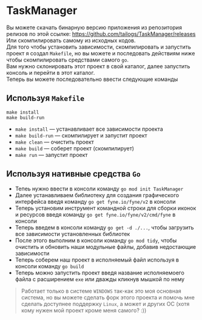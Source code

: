 # TaskManager

Вы можете скачать бинарную версию приложения из репозитория релизов по этой ссылке: https://github.com/tailogs/TaskManager/releases<br>
Или скомпилировать самому из исходных кодов.<br>
Для того чтобы установить зависимости, скомпилировать и запустить проект я создал `Makefile`, но вы можете и последовать действиям ниже чтобы скомпилировать средствами самого `go`.<br>
Вам нужно склонировать этот проект в свой каталог, далее запустить консоль и перейти в этот каталог.<br>
Теперь вы можете последовательно ввести следующие команды 

## Используя `Makefile`

```shell
make install
make build-run
```

- `make install` — устанавливает все зависимости проекта
- `make build-run` — скомпилирует и запустит проект
- `make clean` — очистить проект
- `make build` — соберет проект (скомпилирует)
- `make run` — запустит проект

## Используя нативные средства `Go`

- Тепеь нужно ввести в консоли команду `go mod init TaskManager`
- Далее устанавливаем библиотеку для создания графического интерфейса введя команду `go get fyne.io/fyne/v2` в консоли
- Теперь установим инструмент командной строки для сборки иконок и ресурсов введя команду `go get fyne.io/fyne/v2/cmd/fyne` в консоли
- Теперь введем в консоли команду `go get -d ./...`, чтобы загрузить все зависимости установленных библиотек
- После этого выполним в консоли команду `go mod tidy`, чтобы очистить и обновить наши модульные файлы, добавив недостающие зависимости
- Теперь соберем наш проект в исполняемый файл используя в консоли команду `go build`
- Теперь можно запустить проект введя название исполняемоего файла с расширением `exe` или дважды кликнув мышкой по нему

> Работает только в системе `WINDOWS` так-как это моя основная система, но вы можете сделать форк этого проекта и помочь мне сделать доступнее поддержку `Linux`, а может и других ОС (хотя кому нужен мой проект кроме меня самого? :))
